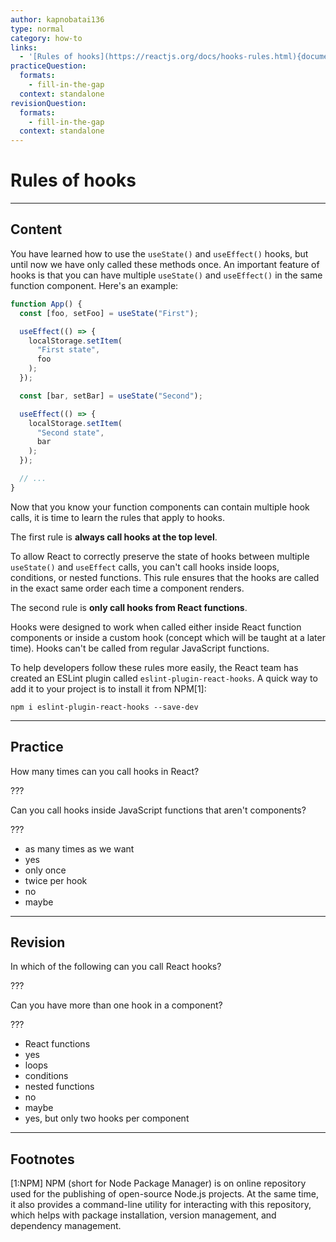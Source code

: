 ```yaml
---
author: kapnobatai136
type: normal
category: how-to
links:
  - '[Rules of hooks](https://reactjs.org/docs/hooks-rules.html){documentation}'
practiceQuestion:
  formats:
    - fill-in-the-gap
  context: standalone
revisionQuestion:
  formats:
    - fill-in-the-gap
  context: standalone
---
```


# Rules of hooks


---

## Content

You have learned how to use the `useState()` and `useEffect()` hooks, but until now we have only called these methods once. An important feature of hooks is that you can have multiple `useState()` and `useEffect()` in the same function component. Here's an example:

```jsx
function App() {
  const [foo, setFoo] = useState("First");

  useEffect(() => {
    localStorage.setItem(
      "First state",
      foo
    );
  });

  const [bar, setBar] = useState("Second");

  useEffect(() => {
    localStorage.setItem(
      "Second state",
      bar
    );
  });

  // ...
}
```

Now that you know your function components can contain multiple hook calls, it is time to learn the rules that apply to hooks.

The first rule is **always call hooks at the top level**. 

To allow React to correctly preserve the state of hooks between multiple `useState()` and `useEffect` calls, you can't call hooks inside loops, conditions, or nested functions. This rule ensures that the hooks are called in the exact same order each time a component renders.

The second rule is **only call hooks from React functions**. 

Hooks were designed to work when called either inside React function components or inside a custom hook (concept which will be taught at a later time). Hooks can't be called from regular JavaScript functions.

To help developers follow these rules more easily, the React team has created an ESLint plugin called `eslint-plugin-react-hooks`. A quick way to add it to your project is to install it from NPM[1]:

```shell
npm i eslint-plugin-react-hooks --save-dev
```


---

## Practice

How many times can you call hooks in React?

???

Can you call hooks inside JavaScript functions that aren't components?

???

- as many times as we want
- yes
- only once
- twice per hook
- no
- maybe


---

## Revision

In which of the following can you call React hooks?

???

Can you have more than one hook in a component?

???

- React functions
- yes
- loops
- conditions
- nested functions
- no
- maybe
- yes, but only two hooks per component


---

## Footnotes

[1:NPM]
NPM (short for Node Package Manager) is on online repository used for the publishing of open-source Node.js projects. At the same time, it also provides a command-line utility for interacting with this repository, which helps with package installation, version management, and dependency management.
